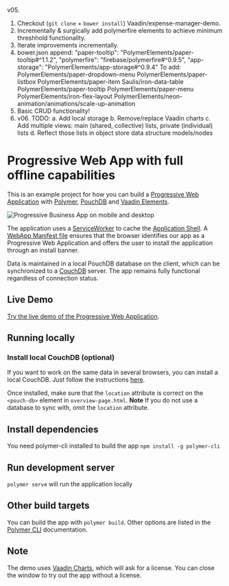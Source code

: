 v05.
1. Checkout (`git clone` + `bower install`) Vaadin/expense-manager-demo.
2. Incrementally & surgically add polymerfire elements to achieve minimum threshhold functionality.
3. Iterate improvements incrementally.
4. bower.json append:
	  "paper-tooltip": "PolymerElements/paper-tooltip#^1.1.2",
    "polymerfire": "firebase/polymerfire#^0.9.5",
    "app-storage": "PolymerElements/app-storage#^0.9.4"
		To add:
			PolymerElements/paper-dropdown-menu
			PolymerElements/paper-listbox
			PolymerElements/paper-item
			Saulis/iron-data-table
			PolymerElements/paper-tooltip
			PolymerElements/paper-menu
			PolymerElements/iron-flex-layout
			PolymerElements/neon-animation/animations/scale-up-animation
5. Basic CRUD functionality!
6. v06. TODO:
   a. Add local storage
	 b. Remove/replace Vaadin charts
	 c. Add multiple views: main (shared, collective) lists, private (individual) lists
	 d. Reflect those lists in object store data structure models/nodes

# Progressive Web App with full offline capabilities

This is an example project for how you can build a [Progressive Web Application](https://infrequently.org/2015/06/progressive-apps-escaping-tabs-without-losing-our-soul/) with [Polymer](https://www.polymer-project.org/1.0/), [PouchDB](https://pouchdb.com/) and [Vaadin Elements](https://vaadin.com/elements).

![Progressive Business App on mobile and desktop](https://vaadin.com/documents/10187/11914215/demo-expense_manager/f254d03f-368c-4793-baa9-a46ad1ad6ea1?t=1452512389930)


The application uses a [ServiceWorker](https://github.com/slightlyoff/ServiceWorker/blob/master/explainer.md) to cache the [Application Shell](https://developers.google.com/web/updates/2015/11/app-shell?hl=en). A [WebApp Manifest file](https://developer.mozilla.org/en-US/docs/Web/Manifest) ensures that the browser identifies our app as a Progressive Web Application and offers the user to install the application through an install banner.

Data is maintained in a local PouchDB database on the client, which can be synchronized to a [CouchDB](http://couchdb.apache.org/) server. The app remains fully functional regardless of connection status.

## Live Demo
[Try the live demo of the Progressive Web Application](http://demo.vaadin.com/expense-manager).

## Running locally

### Install local CouchDB (optional)
If you want to work on the same data in several browsers, you can install a local CouchDB. Just follow the instructions [here](https://pouchdb.com/guides/setup-couchdb.html).

Once installed, make sure that the `location` attribute is correct on the `<pouch-db>` element in `overview-page.html`. **Note** If you do not use a database to sync with, omit the `location` attribute.

## Install dependencies
You need polymer-cli installed to build the app `npm install -g polymer-cli`

## Run development server
`polymer serve` will run the application locally

## Other build targets
You can build the app with `polymer build`. Other options are listed in the [Polymer CLI](https://www.polymer-project.org/1.0/docs/tools/polymer-cli) documentation.


## Note
The demo uses [Vaadin Charts](https://vaadin.com/charts), which will ask for a license. You can close the window to try out the app without a license.
